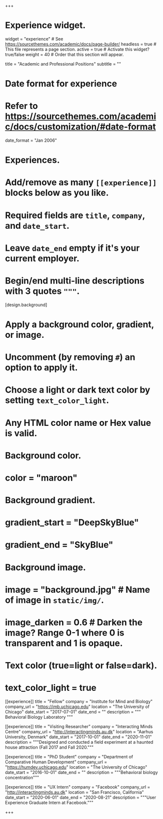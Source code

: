 +++
# Experience widget.
widget = "experience"  # See https://sourcethemes.com/academic/docs/page-builder/
headless = true  # This file represents a page section.
active = true  # Activate this widget? true/false
weight = 40  # Order that this section will appear.

title = "Academic and Professional Positions"
subtitle = ""

# Date format for experience
#   Refer to https://sourcethemes.com/academic/docs/customization/#date-format
date_format = "Jan 2006"


# Experiences.
#   Add/remove as many `[[experience]]` blocks below as you like.
#   Required fields are `title`, `company`, and `date_start`.
#   Leave `date_end` empty if it's your current employer.
#   Begin/end multi-line descriptions with 3 quotes `"""`.

[design.background]
  # Apply a background color, gradient, or image.
  #   Uncomment (by removing `#`) an option to apply it.
  #   Choose a light or dark text color by setting `text_color_light`.
  #   Any HTML color name or Hex value is valid.
  
  # Background color.
  # color = "maroon"
  
  # Background gradient.
  # gradient_start = "DeepSkyBlue"
  # gradient_end = "SkyBlue"
  
  # Background image.
  # image = "background.jpg"  # Name of image in `static/img/`.
  # image_darken = 0.6  # Darken the image? Range 0-1 where 0 is transparent and 1 is opaque.

  # Text color (true=light or false=dark).
  # text_color_light = true  

[[experience]]
  title = "Fellow"
  company = "Institute for Mind and Biology"
  company_url = "https://imb.uchicago.edu"
  location = "The University of Chicago"
  date_start = "2017-07-01"
  date_end = ""
  description = """ Behavioral Biology Laboratory """


[[experience]]
  title = "Visiting Researcher"
  company = "Interacting Minds Centre"
  company_url = "http://interactingminds.au.dk"
  location = "Aarhus University, Denmark"
  date_start = "2017-10-01"
  date_end = "2020-11-01"
  description = """Designed and conducted a field experiment at a haunted house attraction (Fall 2017 and Fall 2020."""
  

  
[[experience]]
  title = "PhD Student"
  company = "Department of Comparative Human Development"
  company_url = "https://humdev.uchicago.edu"
  location = "The University of Chicago"
  date_start = "2016-10-01"
  date_end = ""
  description = """Behavioral biology concentration"""
  


[[experience]]
  title = "UX Intern"
  company = "Facebook"
  company_url = "http://interactingminds.au.dk"
  location = "San Francisco, California"
  date_start = "2020-06-01"
  date_end = "2020-08-21"
  description = """User Experience Graduate Intern at Facebook."""

+++
